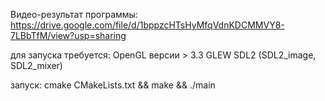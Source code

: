 Видео-результат программы: https://drive.google.com/file/d/1bppzcHTsHyMfqVdnKDCMMVY8-7LBbTfM/view?usp=sharing

для запуска требуется:
OpenGL версии > 3.3
GLEW
SDL2 (SDL2_image, SDL2_mixer)

запуск:
cmake CMakeLists.txt && make && ./main
